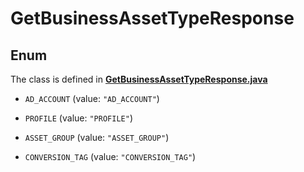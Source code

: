 

# GetBusinessAssetTypeResponse

## Enum

The class is defined in **[GetBusinessAssetTypeResponse.java](../../src/main/java/org/openapitools/model/GetBusinessAssetTypeResponse.java)**


* `AD_ACCOUNT` (value: `"AD_ACCOUNT"`)

* `PROFILE` (value: `"PROFILE"`)

* `ASSET_GROUP` (value: `"ASSET_GROUP"`)

* `CONVERSION_TAG` (value: `"CONVERSION_TAG"`)



